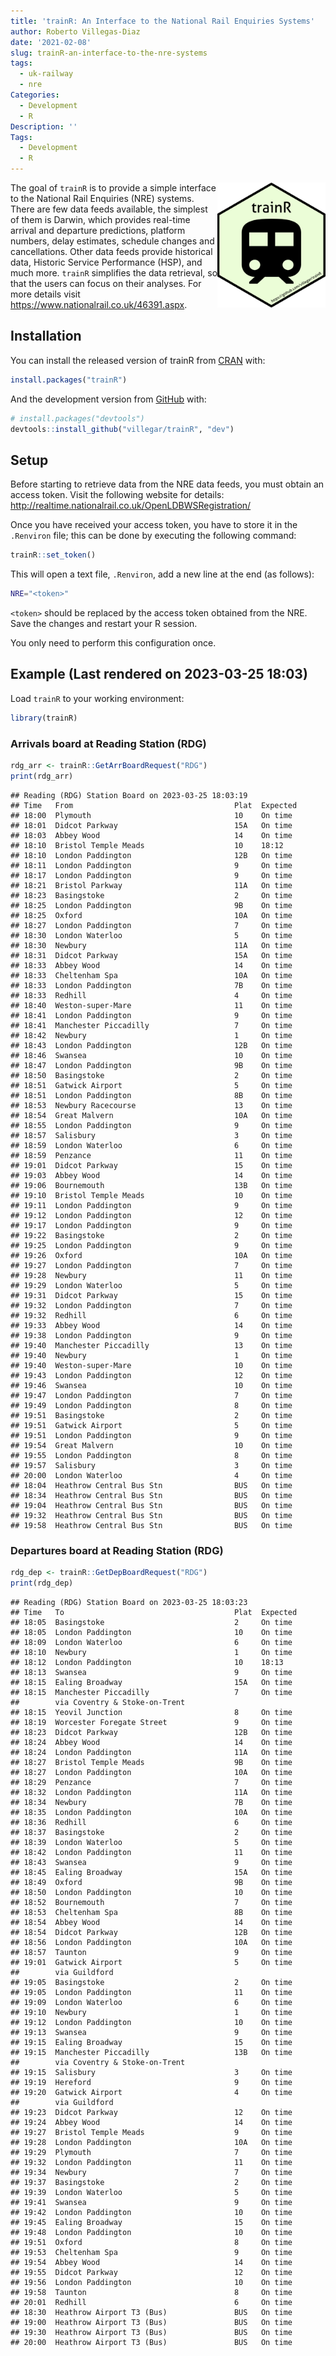 ```yaml
---
title: 'trainR: An Interface to the National Rail Enquiries Systems'
author: Roberto Villegas-Diaz
date: '2021-02-08'
slug: trainR-an-interface-to-the-nre-systems
tags:
  - uk-railway
  - nre
Categories:
  - Development
  - R
Description: ''
Tags:
  - Development
  - R
---
```


<img src="https://raw.githubusercontent.com/villegar/trainR/main/inst/images/logo.png" alt="logo" align="right" height=200px/>

The goal of `trainR` is to provide a simple interface to the 
National Rail Enquiries (NRE) systems. There are few data feeds 
available, the simplest of them is Darwin, which provides real-time 
arrival and departure predictions, platform numbers, delay estimates, 
schedule changes and cancellations. Other data feeds provide historical 
data, Historic Service Performance (HSP), and much more. `trainR` 
simplifies the data retrieval, so that the users can focus on their 
analyses. For more details visit 
https://www.nationalrail.co.uk/46391.aspx.

## Installation

You can install the released version of trainR from [CRAN](https://CRAN.R-project.org) with:

``` r
install.packages("trainR")
```

And the development version from [GitHub](https://github.com/) with:

``` r
# install.packages("devtools")
devtools::install_github("villegar/trainR", "dev")
```

## Setup
Before starting to retrieve data from the NRE data feeds, you must obtain an access token. 
Visit the following website for details: http://realtime.nationalrail.co.uk/OpenLDBWSRegistration/

Once you have received your access token, you have to store it in the `.Renviron` file; this can be 
done by executing the following command:


```r
trainR::set_token()
```

This will open a text file, `.Renviron`, add a new line at the end (as follows):

```bash
NRE="<token>"
```

`<token>` should be replaced by the access token obtained from the NRE. Save the changes and restart 
your R session.

You only need to perform this configuration once.

## Example (Last rendered on 2023-03-25 18:03)

Load `trainR` to your working environment:

```r
library(trainR)
```

### Arrivals board at Reading Station (RDG)


```r
rdg_arr <- trainR::GetArrBoardRequest("RDG")
print(rdg_arr)
```

```
## Reading (RDG) Station Board on 2023-03-25 18:03:19
## Time   From                                    Plat  Expected
## 18:00  Plymouth                                10    On time
## 18:01  Didcot Parkway                          15A   On time
## 18:03  Abbey Wood                              14    On time
## 18:10  Bristol Temple Meads                    10    18:12
## 18:10  London Paddington                       12B   On time
## 18:11  London Paddington                       9     On time
## 18:17  London Paddington                       9     On time
## 18:21  Bristol Parkway                         11A   On time
## 18:23  Basingstoke                             2     On time
## 18:25  London Paddington                       9B    On time
## 18:25  Oxford                                  10A   On time
## 18:27  London Paddington                       7     On time
## 18:30  London Waterloo                         5     On time
## 18:30  Newbury                                 11A   On time
## 18:31  Didcot Parkway                          15A   On time
## 18:33  Abbey Wood                              14    On time
## 18:33  Cheltenham Spa                          10A   On time
## 18:33  London Paddington                       7B    On time
## 18:33  Redhill                                 4     On time
## 18:40  Weston-super-Mare                       11    On time
## 18:41  London Paddington                       9     On time
## 18:41  Manchester Piccadilly                   7     On time
## 18:42  Newbury                                 1     On time
## 18:43  London Paddington                       12B   On time
## 18:46  Swansea                                 10    On time
## 18:47  London Paddington                       9B    On time
## 18:50  Basingstoke                             2     On time
## 18:51  Gatwick Airport                         5     On time
## 18:51  London Paddington                       8B    On time
## 18:53  Newbury Racecourse                      13    On time
## 18:54  Great Malvern                           10A   On time
## 18:55  London Paddington                       9     On time
## 18:57  Salisbury                               3     On time
## 18:59  London Waterloo                         6     On time
## 18:59  Penzance                                11    On time
## 19:01  Didcot Parkway                          15    On time
## 19:03  Abbey Wood                              14    On time
## 19:06  Bournemouth                             13B   On time
## 19:10  Bristol Temple Meads                    10    On time
## 19:11  London Paddington                       9     On time
## 19:12  London Paddington                       12    On time
## 19:17  London Paddington                       9     On time
## 19:22  Basingstoke                             2     On time
## 19:25  London Paddington                       9     On time
## 19:26  Oxford                                  10A   On time
## 19:27  London Paddington                       7     On time
## 19:28  Newbury                                 11    On time
## 19:29  London Waterloo                         5     On time
## 19:31  Didcot Parkway                          15    On time
## 19:32  London Paddington                       7     On time
## 19:32  Redhill                                 6     On time
## 19:33  Abbey Wood                              14    On time
## 19:38  London Paddington                       9     On time
## 19:40  Manchester Piccadilly                   13    On time
## 19:40  Newbury                                 1     On time
## 19:40  Weston-super-Mare                       10    On time
## 19:43  London Paddington                       12    On time
## 19:46  Swansea                                 10    On time
## 19:47  London Paddington                       7     On time
## 19:49  London Paddington                       8     On time
## 19:51  Basingstoke                             2     On time
## 19:51  Gatwick Airport                         5     On time
## 19:51  London Paddington                       9     On time
## 19:54  Great Malvern                           10    On time
## 19:55  London Paddington                       8     On time
## 19:57  Salisbury                               3     On time
## 20:00  London Waterloo                         4     On time
## 18:04  Heathrow Central Bus Stn                BUS   On time
## 18:34  Heathrow Central Bus Stn                BUS   On time
## 19:04  Heathrow Central Bus Stn                BUS   On time
## 19:32  Heathrow Central Bus Stn                BUS   On time
## 19:58  Heathrow Central Bus Stn                BUS   On time
```

### Departures board at Reading Station (RDG)


```r
rdg_dep <- trainR::GetDepBoardRequest("RDG")
print(rdg_dep)
```

```
## Reading (RDG) Station Board on 2023-03-25 18:03:23
## Time   To                                      Plat  Expected
## 18:05  Basingstoke                             2     On time
## 18:05  London Paddington                       10    On time
## 18:09  London Waterloo                         6     On time
## 18:10  Newbury                                 1     On time
## 18:12  London Paddington                       10    18:13
## 18:13  Swansea                                 9     On time
## 18:15  Ealing Broadway                         15A   On time
## 18:15  Manchester Piccadilly                   7     On time
##        via Coventry & Stoke-on-Trent           
## 18:15  Yeovil Junction                         8     On time
## 18:19  Worcester Foregate Street               9     On time
## 18:23  Didcot Parkway                          12B   On time
## 18:24  Abbey Wood                              14    On time
## 18:24  London Paddington                       11A   On time
## 18:27  Bristol Temple Meads                    9B    On time
## 18:27  London Paddington                       10A   On time
## 18:29  Penzance                                7     On time
## 18:32  London Paddington                       11A   On time
## 18:34  Newbury                                 7B    On time
## 18:35  London Paddington                       10A   On time
## 18:36  Redhill                                 6     On time
## 18:37  Basingstoke                             2     On time
## 18:39  London Waterloo                         5     On time
## 18:42  London Paddington                       11    On time
## 18:43  Swansea                                 9     On time
## 18:45  Ealing Broadway                         15A   On time
## 18:49  Oxford                                  9B    On time
## 18:50  London Paddington                       10    On time
## 18:52  Bournemouth                             7     On time
## 18:53  Cheltenham Spa                          8B    On time
## 18:54  Abbey Wood                              14    On time
## 18:54  Didcot Parkway                          12B   On time
## 18:56  London Paddington                       10A   On time
## 18:57  Taunton                                 9     On time
## 19:01  Gatwick Airport                         5     On time
##        via Guildford                           
## 19:05  Basingstoke                             2     On time
## 19:05  London Paddington                       11    On time
## 19:09  London Waterloo                         6     On time
## 19:10  Newbury                                 1     On time
## 19:12  London Paddington                       10    On time
## 19:13  Swansea                                 9     On time
## 19:15  Ealing Broadway                         15    On time
## 19:15  Manchester Piccadilly                   13B   On time
##        via Coventry & Stoke-on-Trent           
## 19:15  Salisbury                               3     On time
## 19:19  Hereford                                9     On time
## 19:20  Gatwick Airport                         4     On time
##        via Guildford                           
## 19:23  Didcot Parkway                          12    On time
## 19:24  Abbey Wood                              14    On time
## 19:27  Bristol Temple Meads                    9     On time
## 19:28  London Paddington                       10A   On time
## 19:29  Plymouth                                7     On time
## 19:32  London Paddington                       11    On time
## 19:34  Newbury                                 7     On time
## 19:37  Basingstoke                             2     On time
## 19:39  London Waterloo                         5     On time
## 19:41  Swansea                                 9     On time
## 19:42  London Paddington                       10    On time
## 19:45  Ealing Broadway                         15    On time
## 19:48  London Paddington                       10    On time
## 19:51  Oxford                                  8     On time
## 19:53  Cheltenham Spa                          9     On time
## 19:54  Abbey Wood                              14    On time
## 19:55  Didcot Parkway                          12    On time
## 19:56  London Paddington                       10    On time
## 19:58  Taunton                                 8     On time
## 20:01  Redhill                                 6     On time
## 18:30  Heathrow Airport T3 (Bus)               BUS   On time
## 19:00  Heathrow Airport T3 (Bus)               BUS   On time
## 19:30  Heathrow Airport T3 (Bus)               BUS   On time
## 20:00  Heathrow Airport T3 (Bus)               BUS   On time
```
